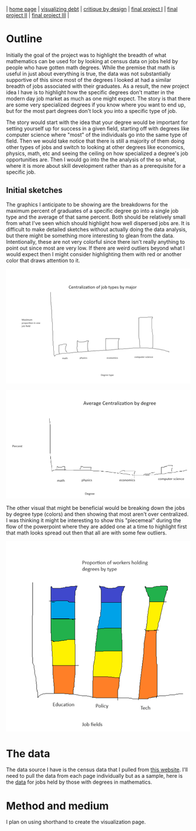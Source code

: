 | [home page](https://tcanchii.github.io/Telling-Stories-Repository/) | [visualizing debt](visualizing-government-debt) | [critique by design](critique-by-design) | [final project I](final-project-part-one) | [final project II](final-project-part-two) | [final project III](final-project-part-three) |

# Outline
 
Initially the goal of the project was to highlight the breadth of what mathematics can be used for by looking at census data on jobs held by people who have gotten math degrees. While the premise that math is useful in just about everything is true, the data was not substantially supportive of this since most of the degrees I looked at had a similar breadth of jobs associated with their graduates. As a result, the new project idea I have is to highlight how the specific degrees don't matter in the modern day job market as much as one might expect. The story is that there are some very specialized degrees if you know where you want to end up, but for the most part degrees don't lock you into a specific type of job.

The story would start with the idea that your degree would be important for setting yourself up for success in a given field, starting off with degrees like computer science where "most" of the individuals go into the same type of field. Then we would take notice that there is still a majority of them doing other types of jobs and switch to looking at other degrees like economics, physics, math, etc and seeing the ceiling on how specialized a degree's job opportunities are. Then I would go into the the analysis of the so what, where it is more about skill development rather than as a prerequisite for a specific job.

## Initial sketches

The graphics I anticipate to be showing are the breakdowns for the maximum percent of graduates of a specific degree go into a single job type and the average of that same percent. Both should be relatively small from what I've seen which should highlight how well dispersed jobs are. It is difficult to make detailed sketches without actually doing the data analysis, but there might be something more interesting to glean from the data. Intentionally, these are not very colorful since there isn't really anything to point out since most are very low. If there are weird outliers beyond what I would expect then I might consider highlighting them with red or another color that draws attention to it.

![](finaldraft1.png) 

![](finaldraft2.png)


The other visual that might be beneficial would be breaking down the jobs by degree type \(colors\) and then showing that most aren't over centralized. I was thinking it might be interesting to show this "piecemeal" during the flow of the powerpoint where they are added one at a time to highlight first that math looks spread out then that all are with some few outliers.

![](finaldraft3.png)

# The data
The data source I have is the census data that I pulled from [this website](https://datausa.io/). I'll need to pull the data from each page individually but as a sample, here is the [data](data2.csv) for jobs held by those with degrees in mathematics. 


# Method and medium

I plan on using shorthand to create the visualization page. 
